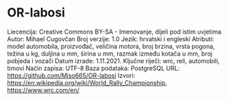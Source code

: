 # OR-labosi
Liecencija: Creative Commons BY-SA - Imenovanje, dijeli pod istim uvjetima
Autor: Mihael Cugovčan
Broj verzije: 1.0
Jezik: hrvatski i engleski
Atributi: model automobila, proizvođač, veličina motora, broj brzina, vrsta pogona, težina u kg, duljina u mm, širina u mm, razmak između kotača u mm, broj pobjeda i vozači
Datum izrade: 1.11.2021.
Ključne riječi: wrc, reli, automobili, timovi
Način zapisa: UTF-8
Baza podataka: PostgreSQL
URL: https://github.com/Miso665/OR-labosi
Izvori: https://en.wikipedia.org/wiki/World_Rally_Championship, https://www.wrc.com/en/

